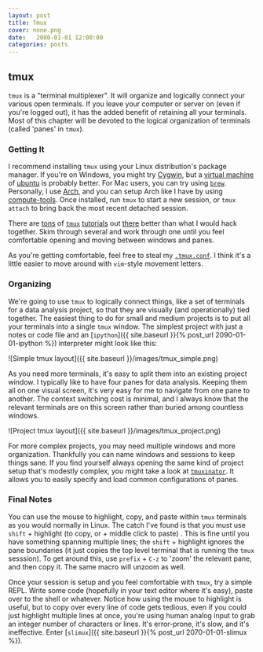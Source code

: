 ```yaml
---
layout: post
title: Tmux
cover: none.png
date:   2080-01-01 12:00:00
categories: posts
---
```


tmux
---

`tmux` is a "terminal multiplexer".  It will organize and logically connect your various open terminals.  If you leave your computer or server on (even if you're logged out), it has the added benefit of retaining all your terminals.  Most of this chapter will be devoted to the logical organization of terminals (called 'panes' in `tmux`).

### Getting It

I recommend installing `tmux` using your Linux distribution's package manager.  If you're on Windows, you might try [Cygwin](https://www.cygwin.com), but a [virtual machine](https://www.virtualbox.org) of [ubuntu](http://www.ubuntu.com) is probably better.  For Mac users, you can try using [`brew`](http://www.brew.sh).  Personally, I use [Arch](https://archlinux.org), and you can setup Arch like I have by using [compute-tools](http://github.com/dvbuntu/compute-tools).  Once installed, run `tmux` to start a new session, or `tmux attach` to bring back the most recent detached session.

There are [tons][1] of [`tmux`][2] [tutorials][3] out [there][4] better than what I would hack together.  Skim through several and work through one until you feel comfortable opening and moving between windows and panes.

As you're getting comfortable, feel free to steal my [`.tmux.conf`](http://www.github.com/dvbuntu/.files/blob/master/.tmux.conf).  I think it's a little easier to move around with `vim`-style movement letters.

### Organizing

We're going to use `tmux` to logically connect things, like a set of terminals for a data analysis project, so that they are visually (and operationally) tied together.  The easiest thing to do for small and medium projects is to put all your terminals into a single `tmux` window.  The simplest project with just a notes or code file and an [`ipython`]({{ site.baseurl }}{% post_url 2090-01-01-ipython %}) interpreter might look like this:

![Simple tmux layout]({{ site.baseurl }}/images/tmux_simple.png)

As you need more terminals, it's easy to split them into an existing project window.  I typically like to have four panes for data analysis.  Keeping them all on one visual screen, it's very easy for me to navigate from one pane to another.  The context switching cost is minimal, and I always know that the relevant terminals are on this screen rather than buried among countless windows.

![Project tmux layout]({{ site.baseurl }}/images/tmux_project.png)

For more complex projects, you may need multiple windows and more organization.  Thankfully you can name windows and sessions to keep things sane.  If you find yourself always opening the same kind of project setup that's modestly complex, you might take a look at [`tmuxinator`](http://www.github.com/tmuxinator/tmuxinator).  It allows you to easily specify and load common configurations of panes.  

### Final Notes

You can use the mouse to highlight, copy, and paste within `tmux` terminals as you would normally in Linux.  The catch I've found is that you must use `shift` + highlight (to copy, or + middle click to paste) .  This is fine until you have something spanning multiple lines; the `shift` + highlight ignores the pane boundaries (it just copies the top level terminal that is running the `tmux` sesssion).  To get around this, use `prefix` + `C-z` to 'zoom' the relevant pane, and then copy it.  The same macro will unzoom as well.

Once your session is setup and you feel comfortable with `tmux`, try a simple REPL.  Write some code (hopefully in your text editor where it's easy), paste over to the shell or whatever.  Notice how using the mouse to highlight is useful, but to copy over every line of code gets tedious, even if you could just highlight multiple lines at once, you're using human analog input to grab an integer number of characters or lines.  It's error-prone, it's slow, and it's ineffective.  Enter [`slimux`]({{ site.baseurl }}{% post_url 2070-01-01-slimux %}).

[1]: https://danielmiessler.com/study/tmux/
[2]: http://tmux.github.io
[3]: https://wiki.archlinux.org/index.php/Tmux
[4]: https://youtube.com/watch?v=BHhA_ZKjyxo
